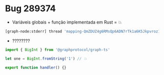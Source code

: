 # Bug 289374

- Variáveis globais + função implementada em Rust = 💥

```bash
[graph-node:stderr] thread 'mapping-QmZDUZ4g6RMsQp6ADN7rTk1a6K5Jkpvroz1jjSGiGNSqXs-394bddaf-8107-491e-b448-d3fcbd71674b' panicked at 'already borrowed: BorrowMutError', /Users/otaviopace/graph-node/runtime/wasm/src/module/mod.rs:485:9
```

- ????????

```typescript
import { BigInt } from '@graphprotocol/graph-ts'

let one = BigInt.fromString('1') // 💥

export function handler() {}
```
